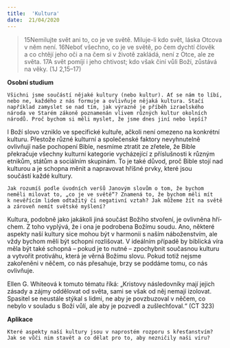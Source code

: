 ```yaml
---
title:  'Kultura'
date:  21/04/2020
---
```


> <p></p>
> 15Nemilujte svět ani to, co je ve světě. Miluje-li kdo svět, láska Otcova v něm není. 16Neboť všechno, co je ve světě, po čem dychtí člověk a co chtějí jeho oči a na čem si v životě zakládá, není z Otce, ale ze světa. 17A svět pomíjí i jeho chtivost; kdo však činí vůli Boží, zůstává na věky. (1J 2,15–17)

**Osobní studium**

`Všichni jsme součástí nějaké kultury (nebo kultur). Ať se nám to líbí, nebo ne, každého z nás formuje a ovlivňuje nějaká kultura. Stačí například zamyslet se nad tím, jak výrazně je příběh izraelského národa ve Starém zákoně poznamenán vlivem různých kultur okolních národů. Proč bychom si měli myslet, že jsme dnes jiní nebo lepší?`

I Boží slovo vzniklo ve specifické kultuře, ačkoli není omezeno na konkrétní kulturu. Přestože různé kulturní a společenské faktory nevyhnutelně ovlivňují naše pochopení Bible, nesmíme ztratit ze zřetele, že Bible překračuje všechny kulturní kategorie vycházející z příslušnosti k různým etnikům, státům a sociálním skupinám. To je také důvod, proč Bible stojí nad kulturou a je schopna měnit a napravovat hříšné prvky, které jsou součástí každé kultury.

`Jak rozumíš podle úvodních veršů Janovým slovům o tom, že bychom neměli milovat to, „co je ve světě“? Znamená to, že bychom měli mít k nevěřícím lidem odtažitý či negativní vztah? Jak můžeme žít na světě a zároveň nemít světské myšlení?`

Kultura, podobně jako jakákoli jiná sou­část Božího stvoření, je ovlivněna hří­chem. Z toho vyplývá, že i ona je podrobena Bo­ží­mu soudu. Ano, některé aspekty naší kultury sice mohou být v harmonii s naším náboženstvím, ale vždy bychom měli být schopni rozlišovat. V ideálním případě by biblická víra měla být také schopná – pokud je to nutné – zpochybnit současnou kulturu a vytvořit protiváhu, která je věrná Božímu slovu. Pokud totiž nejsme zakořeněni v něčem, co nás přesahuje, brzy se poddáme tomu, co nás ovlivňuje.

Ellen G. Whiteová k tomuto tématu říká: „Kristovy následovníky mají jejich zásady a zájmy oddělovat od světa, sami se však od něj nemají izolovat. Spasitel se neustále stýkal s lidmi, ne aby je povzbuzoval v něčem, co nebylo v souladu s Boží vůlí, ale aby je pozvedl a zušlechťoval.“ (CT 323)

**Aplikace**

`Které aspekty naší kultury jsou v naprostém rozporu s křesťanstvím? Jak se vůči nim stavět a co dělat pro to, aby nezničily naši víru?`